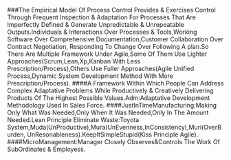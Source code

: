###The Empirical Model Of Process Control Provides & Exercises Control Through Frequent Inspection & Adaptation For Processes That Are Imperfectly Defined & Generate Unpredictable & Unrepeatable Outputs.Individuals & Interactions Over Processes & Tools,Working Software Over Comprehensive Documentation,Customer Collaboration Over Contract Negotiation, Responding To Change Over Following A plan.So There Are Multiple Framework Under Agile,Some Of Them Use Lighter Approaches(Scrum,Lean,Xp,Kanban With Less Prescription/Process),Others Use Fuller Approaches(Agile Unified Process,Dynamic System Development Method With More Prescription/Process).
####A Framework Within Which People Can Address Complex Adaptative Problems While Productively & Creatively Delivering Products Of The Highest Possible Values.Adm:Adaptative Development Methodology Used In Sales Force.
####JustInTimeManufacturing:Making Only What Was Needed,Only When It Was Needed,Only In The Amount Needed.Lean Principle Eliminate Waste:Toyota System,Muda(UnProductive),Mura(UnEvenness,InConsistency),Muri(OverBurden, UnResonableness).KeepItSimpleStupid(Kiss Principle Agile).
####MicroManagement:Manager Closely Observes&Controls The Work Of SubOrdinates & Employess.